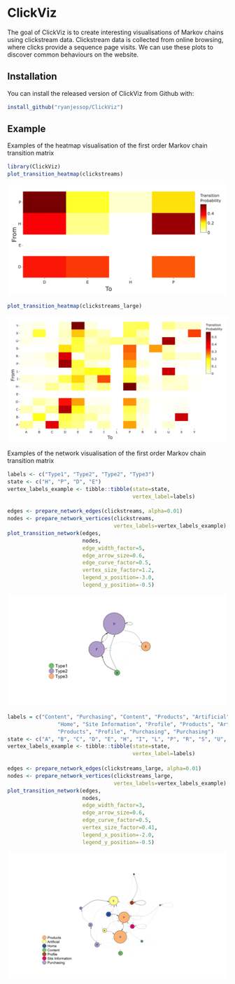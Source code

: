
# ClickViz

<!-- badges: start -->
<!-- badges: end -->

The goal of ClickViz is to create interesting visualisations of Markov chains using clickstream data. Clickstream data is collected from online browsing, where clicks provide a sequence page visits. We can use these plots to discover common behaviours on the website.

## Installation

You can install the released version of ClickViz from Github with:

``` r
install_github("ryanjessop/ClickViz")
```

## Example

Examples of the heatmap visualisation of the first order Markov chain transition matrix

``` r
library(ClickViz)
plot_transition_heatmap(clickstreams)
```

![](images/heatmap_ex1.png)

``` r
plot_transition_heatmap(clickstreams_large)
```

![](images/heatmap_ex2.png)

Examples of the network visualisation of the first order Markov chain transition matrix

```r
labels <- c("Type1", "Type2", "Type2", "Type3")
state <- c("H", "P", "D", "E")
vertex_labels_example <- tibble::tibble(state=state,
                                        vertex_label=labels)
    
edges <- prepare_network_edges(clickstreams, alpha=0.01)
nodes <- prepare_network_vertices(clickstreams,
                                  vertex_labels=vertex_labels_example)
plot_transition_network(edges,
                        nodes,
                        edge_width_factor=5,
                        edge_arrow_size=0.6,
                        edge_curve_factor=0.5,
                        vertex_size_factor=1.2,
                        legend_x_position=-3.0,
                        legend_y_position=-0.5)
```

![](images/network_ex1.png)

```r
labels = c("Content", "Purchasing", "Content", "Products", "Artificial",
                "Home", "Site Information", "Profile", "Products", "Artificial",
                "Products", "Profile", "Purchasing", "Purchasing")
state <- c("A", "B", "C", "D", "E", "H", "I", "L", "P", "R", "S", "U", "X", "Y")
vertex_labels_example <- tibble::tibble(state=state,
                                        vertex_label=labels)

edges <- prepare_network_edges(clickstreams_large, alpha=0.01)
nodes <- prepare_network_vertices(clickstreams_large,
                                  vertex_labels=vertex_labels_example)
plot_transition_network(edges,
                        nodes,
                        edge_width_factor=3,
                        edge_arrow_size=0.6,
                        edge_curve_factor=0.5,
                        vertex_size_factor=0.41,
                        legend_x_position=-2.0,
                        legend_y_position=-0.5)

```

![](images/network_ex2.png)
